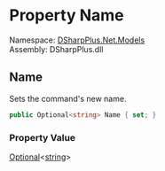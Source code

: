 # Property Name

Namespace: [DSharpPlus.Net.Models](DSharpPlus.Net.Models.md)  
Assembly: DSharpPlus.dll

## <a id="DSharpPlus_Net_Models_ApplicationCommandEditModel_Name"></a>Name

Sets the command's new name.

```csharp
public Optional<string> Name { set; }
```

### Property Value

[Optional](DSharpPlus.Entities.Optional\-1.md)<[string](https://learn.microsoft.com/dotnet/api/system.string)\>

